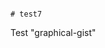                                                                                                                                                                                                                       # test7
Test "graphical-gist"